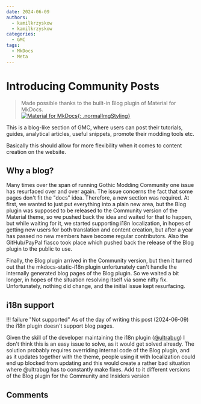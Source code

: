 ```yaml
---
date: 2024-06-09
authors:
  - kamilkrzyskow 
  - kamilkrzyskow
categories:
  - GMC
tags:
  - MkDocs
  - Meta
---
```

# Introducing Community Posts

> Made possible thanks to the built-in Blog plugin of Material for MkDocs.  
> [![Material for MkDocs][badge]{: .normalImgStyling}](#usage)

This is a blog-like section of GMC, where users can post their tutorials, guides, analytical 
articles, useful snippets, promote their modding tools etc.  

Basically this should allow for more flexibility when it comes to content creation on the website.

<!-- more -->

[badge]: https://img.shields.io/badge/Material_for_MkDocs-526CFE?style=for-the-badge&logo=MaterialForMkDocs&logoColor=white

## Why a blog?

Many times over the span of running Gothic Modding Community one issue has resurfaced over and over
again. The issue concerns the fact that some pages don't fit the "docs" idea. Therefore, a new 
section was required. At first, we wanted to just put everything into a plain new area, but the Blog
plugin was supposed to be released to the Community version of the Material theme, so we pushed back
the idea and waited for that to happen, but while waiting for it, we started supporting i18n 
localization, in hopes of getting new users for both translation and content creation, but after
a year has passed no new members have become regular contributors. Also the GitHub/PayPal fiasco
took place which pushed back the release of the Blog plugin to the public to use.

Finally, the Blog plugin arrived in the Community version, but then it turned out that the 
mkdocs-static-i18n plugin unfortunately can't handle the internally generated blog pages of the Blog
plugin. So we waited a bit longer, in hopes of the situation resolving itself via some nifty fix. 
Unfortunately, nothing did change, and the initial issue kept resurfacing. 

## i18n support

!!! failure "Not supported"
    As of the day of writing this post (2024-06-09) the i18n plugin doesn't support blog pages.

Given the skill of the developer maintaining the i18n plugin ([@ultrabug]()) I don't think this is an
easy issue to solve, as it would get solved already. The solution probably requires overriding 
internal code of the Blog plugin, and as it updates together with the theme, people using it with 
localization could end up blocked from updating and this would create a rather bad situation where 
@ultrabug has to constantly make fixes. Add to it different versions of the Blog plugin for the
Community and Insiders version

## Comments